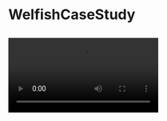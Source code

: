 # WelfishCaseStudy

## <video src="./Assets/GameplayDemo.mp4" controls="controls" style="max-width: 730px;">
</video>
